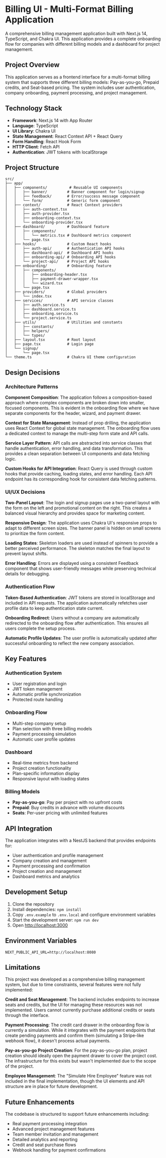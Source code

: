 # Billing UI - Multi-Format Billing Application

A comprehensive billing management application built with Next.js 14, TypeScript, and Chakra UI. This application provides a complete onboarding flow for companies with different billing models and a dashboard for project management.

## Project Overview

This application serves as a frontend interface for a multi-format billing system that supports three different billing models: Pay-as-you-go, Prepaid credits, and Seat-based pricing. The system includes user authentication, company onboarding, payment processing, and project management.

## Technology Stack

- **Framework**: Next.js 14 with App Router
- **Language**: TypeScript
- **UI Library**: Chakra UI
- **State Management**: React Context API + React Query
- **Form Handling**: React Hook Form
- **HTTP Client**: Fetch API
- **Authentication**: JWT tokens with localStorage

## Project Structure

```
src/
├── app/
│   ├── components/          # Reusable UI components
│   │   ├── banner/         # Banner component for login/signup
│   │   ├── feedback/       # Error/success message component
│   │   └── form/           # Generic form component
│   ├── context/            # React Context providers
│   │   ├── auth-context.tsx
│   │   ├── auth-provider.tsx
│   │   ├── onboarding-context.tsx
│   │   └── onboarding-provider.tsx
│   ├── dashboard/          # Dashboard feature
│   │   ├── components/
│   │   │   └── metrics.tsx # Dashboard metrics component
│   │   └── page.tsx
│   ├── hooks/              # Custom React hooks
│   │   ├── auth-api/       # Authentication API hooks
│   │   ├── dashboard-api/  # Dashboard API hooks
│   │   ├── onboarding-api/ # Onboarding API hooks
│   │   └── project-api/    # Project API hooks
│   ├── onboarding/         # Onboarding feature
│   │   ├── components/
│   │   │   ├── onboarding-header.tsx
│   │   │   ├── payment-drawer-wrapper.tsx
│   │   │   └── wizard.tsx
│   │   └── page.tsx
│   ├── providers/          # Global providers
│   │   └── index.tsx
│   ├── services/           # API service classes
│   │   ├── auth.service.ts
│   │   ├── dashboard.service.ts
│   │   ├── onboarding.service.ts
│   │   └── project.service.ts
│   ├── utils/              # Utilities and constants
│   │   ├── constants/
│   │   ├── helpers/
│   │   └── types/
│   ├── layout.tsx          # Root layout
│   ├── page.tsx            # Login page
│   └── signup/
│       └── page.tsx
└── theme.ts                # Chakra UI theme configuration
```

## Design Decisions

### Architecture Patterns

**Component Composition**: The application follows a composition-based approach where complex components are broken down into smaller, focused components. This is evident in the onboarding flow where we have separate components for the header, wizard, and payment drawer.

**Context for State Management**: Instead of prop drilling, the application uses React Context for global state management. The onboarding flow uses a dedicated context to manage the multi-step form state and API calls.

**Service Layer Pattern**: API calls are abstracted into service classes that handle authentication, error handling, and data transformation. This provides a clean separation between UI components and data fetching logic.

**Custom Hooks for API Integration**: React Query is used through custom hooks that provide caching, loading states, and error handling. Each API endpoint has its corresponding hook for consistent data fetching patterns.

### UI/UX Decisions

**Two-Panel Layout**: The login and signup pages use a two-panel layout with the form on the left and promotional content on the right. This creates a balanced visual hierarchy and provides space for marketing content.

**Responsive Design**: The application uses Chakra UI's responsive props to adapt to different screen sizes. The banner panel is hidden on small screens to prioritize the form content.

**Loading States**: Skeleton loaders are used instead of spinners to provide a better perceived performance. The skeleton matches the final layout to prevent layout shifts.

**Error Handling**: Errors are displayed using a consistent Feedback component that shows user-friendly messages while preserving technical details for debugging.

### Authentication Flow

**Token-Based Authentication**: JWT tokens are stored in localStorage and included in API requests. The application automatically refetches user profile data to keep authentication state current.

**Onboarding Redirect**: Users without a company are automatically redirected to the onboarding flow after authentication. This ensures all users complete the setup process.

**Automatic Profile Updates**: The user profile is automatically updated after successful onboarding to reflect the new company association.

## Key Features

### Authentication System
- User registration and login
- JWT token management
- Automatic profile synchronization
- Protected route handling

### Onboarding Flow
- Multi-step company setup
- Plan selection with three billing models
- Payment processing simulation
- Automatic user profile updates

### Dashboard
- Real-time metrics from backend
- Project creation functionality
- Plan-specific information display
- Responsive layout with loading states

### Billing Models
- **Pay-as-you-go**: Pay per project with no upfront costs
- **Prepaid**: Buy credits in advance with volume discounts
- **Seats**: Per-user pricing with unlimited features

## API Integration

The application integrates with a NestJS backend that provides endpoints for:
- User authentication and profile management
- Company creation and management
- Payment processing and confirmation
- Project creation and management
- Dashboard metrics and analytics

## Development Setup

1. Clone the repository
2. Install dependencies: `npm install`
3. Copy `.env.example` to `.env.local` and configure environment variables
4. Start the development server: `npm run dev`
5. Open [http://localhost:3000](http://localhost:3000)

## Environment Variables

```
NEXT_PUBLIC_API_URL=http://localhost:8080
```

## Limitations

This project was developed as a comprehensive billing management system, but due to time constraints, several features were not fully implemented:

**Credit and Seat Management**: The backend includes endpoints to increase seats and credits, but the UI for managing these resources was not implemented. Users cannot currently purchase additional credits or seats through the interface.

**Payment Processing**: The credit card drawer in the onboarding flow is currently a simulation. While it integrates with the payment endpoints that create pending payments and confirm them (simulating a Stripe-like webhook flow), it doesn't process actual payments.

**Pay-as-you-go Project Creation**: For the pay-as-you-go plan, project creation should ideally open the payment drawer to cover the project cost. The infrastructure for this exists but wasn't implemented due to the scope of the project.

**Employee Management**: The "Simulate Hire Employee" feature was not included in the final implementation, though the UI elements and API structure are in place for future development.

## Future Enhancements

The codebase is structured to support future enhancements including:
- Real payment processing integration
- Advanced project management features
- Team member invitation and management
- Detailed analytics and reporting
- Credit and seat purchase flows
- Webhook handling for payment confirmations
